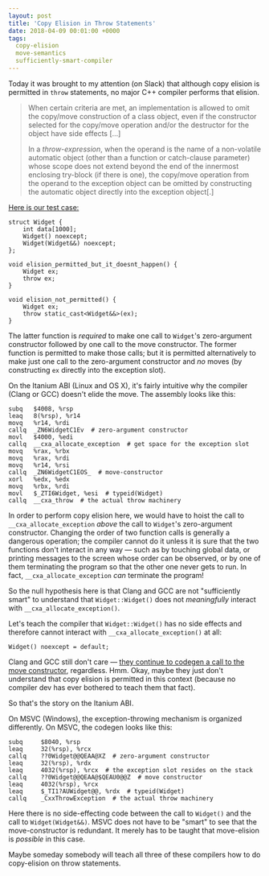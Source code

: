 ```yaml
---
layout: post
title: 'Copy Elision in Throw Statements'
date: 2018-04-09 00:01:00 +0000
tags:
  copy-elision
  move-semantics
  sufficiently-smart-compiler
---
```


Today it was brought to my attention (on Slack) that although copy elision
is permitted in `throw` statements, no major C++ compiler performs that elision.

> When certain criteria are met, an implementation is allowed to omit the copy/move
> construction of a class object, even if the constructor selected for the copy/move
> operation and/or the destructor for the object have side effects [...]
>
> In a _throw-expression_, when the operand is the name of a non-volatile automatic
> object (other than a function or catch-clause parameter) whose scope does not extend
> beyond the end of the innermost enclosing try-block (if there is one), the copy/move
> operation from the operand to the exception object can be omitted by constructing the
> automatic object directly into the exception object[.]

[Here is our test case:](https://godbolt.org/g/ZX3MJG)

    struct Widget {
        int data[1000];
        Widget() noexcept;
        Widget(Widget&&) noexcept;
    };

    void elision_permitted_but_it_doesnt_happen() {
        Widget ex;
        throw ex;
    }

    void elision_not_permitted() {
        Widget ex;
        throw static_cast<Widget&&>(ex);
    }

The latter function is *required* to make one call to `Widget`'s zero-argument constructor
followed by one call to the move constructor. The former function is permitted to make
those calls; but it is permitted alternatively to make just one call to the zero-argument
constructor and *no* moves (by constructing `ex` directly into the exception slot).

On the Itanium ABI (Linux and OS X), it's fairly intuitive why the compiler (Clang
or GCC) doesn't elide the move. The assembly looks like this:

    subq   $4008, %rsp
    leaq   8(%rsp), %r14
    movq   %r14, %rdi
    callq  _ZN6WidgetC1Ev  # zero-argument constructor
    movl   $4000, %edi
    callq  __cxa_allocate_exception  # get space for the exception slot
    movq   %rax, %rbx
    movq   %rax, %rdi
    movq   %r14, %rsi
    callq  _ZN6WidgetC1EOS_  # move-constructor
    xorl   %edx, %edx
    movq   %rbx, %rdi
    movl   $_ZTI6Widget, %esi  # typeid(Widget)
    callq  __cxa_throw  # the actual throw machinery

In order to perform copy elision here, we would have to hoist the call to
`__cxa_allocate_exception` *above* the call to `Widget`'s zero-argument constructor.
Changing the order of two function calls is generally a dangerous operation;
the compiler cannot do it unless it is sure that the two functions don't interact
in any way — such as by touching global data, or printing messages to the screen whose
order can be observed, or by one of them terminating the program so that the other
one never gets to run. In fact, `__cxa_allocate_exception` *can* terminate the program!

So the null hypothesis here is that Clang and GCC are not "sufficiently smart"
to understand that `Widget::Widget()` does not *meaningfully* interact with
`__cxa_allocate_exception()`.

Let's teach the compiler that `Widget::Widget()` has no side effects
and therefore cannot interact with `__cxa_allocate_exception()` at all:

    Widget() noexcept = default;

Clang and GCC still don't care —
[they continue to codegen a call to the move constructor](https://godbolt.org/g/MReynW),
regardless. Hmm. Okay, maybe they just don't understand that copy elision is permitted
in this context (because no compiler dev has ever bothered to teach them that fact).

So that's the story on the Itanium ABI.

On MSVC (Windows), the exception-throwing mechanism is organized differently.
On MSVC, the codegen looks like this:

    subq     $8040, %rsp
    leaq     32(%rsp), %rcx
    callq    ??0Widget@@QEAA@XZ  # zero-argument constructor
    leaq     32(%rsp), %rdx
    leaq     4032(%rsp), %rcx  # the exception slot resides on the stack
    callq    ??0Widget@@QEAA@$QEAU0@@Z  # move constructor
    leaq     4032(%rsp), %rcx
    leaq     $_TI1?AUWidget@@, %rdx  # typeid(Widget)
    callq    _CxxThrowException  # the actual throw machinery

Here there is no side-effecting code between the call to `Widget()` and the
call to `Widget(Widget&&)`. MSVC does not have to be "smart" to see
that the move-constructor is redundant. It merely has to be taught that
move-elision is _possible_ in this case.

Maybe someday somebody will teach all three of these compilers how to do
copy-elision on throw statements.

